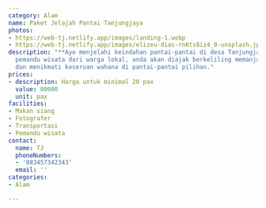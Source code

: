 ```yaml
---
category: Alam
name: Paket Jelajah Pantai Tanjungjaya
photos:
- https://web-tj.netlify.app/images/landing-1.webp
- https://web-tj.netlify.app/images/elizeu-dias-rn6ts8iz4_0-unsplash.jpg
description: "**Ayo menjelahi keindahan pantai-pantai di desa Tanjungjaya**. Bersama
  pemandu wisata dari warga lokal, anda akan diajak berkeliling memanjakan mata dan
  dan menikmati keseruan wahana di pantai-pantai pilihan."
prices:
- description: Harga untuk minimal 20 pax
  value: 80000
  unit: pax
facilities:
- Makan siang
- Fotografer
- Transportasi
- Pemandu wisata
contact:
  name: TJ
  phoneNumbers:
  - '083457342343'
  email: ''
categories:
- Alam

---
```

